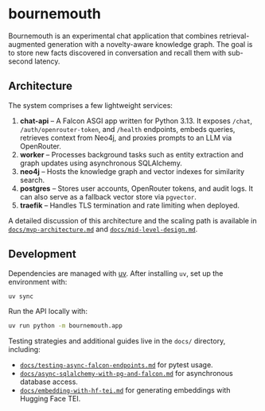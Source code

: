 # bournemouth

Bournemouth is an experimental chat application that combines retrieval-augmented generation with a novelty-aware knowledge graph. The goal is to store new facts discovered in conversation and recall them with sub-second latency.

## Architecture

The system comprises a few lightweight services:

1. **chat-api** – A Falcon ASGI app written for Python 3.13. It exposes `/chat`, `/auth/openrouter-token`, and `/health` endpoints, embeds queries, retrieves context from Neo4j, and proxies prompts to an LLM via OpenRouter.
2. **worker** – Processes background tasks such as entity extraction and graph updates using asynchronous SQLAlchemy.
3. **neo4j** – Hosts the knowledge graph and vector indexes for similarity search.
4. **postgres** – Stores user accounts, OpenRouter tokens, and audit logs. It can also serve as a fallback vector store via `pgvector`.
5. **traefik** – Handles TLS termination and rate limiting when deployed.

A detailed discussion of this architecture and the scaling path is available in [`docs/mvp-architecture.md`](docs/mvp-architecture.md) and [`docs/mid-level-design.md`](docs/mid-level-design.md).

## Development

Dependencies are managed with [uv](https://github.com/astral-sh/uv). After installing `uv`, set up the environment with:

```bash
uv sync
```

Run the API locally with:

```bash
uv run python -m bournemouth.app
```

Testing strategies and additional guides live in the `docs/` directory, including:

- [`docs/testing-async-falcon-endpoints.md`](docs/testing-async-falcon-endpoints.md) for pytest usage.
- [`docs/async-sqlalchemy-with-pg-and-falcon.md`](docs/async-sqlalchemy-with-pg-and-falcon.md) for asynchronous database access.
- [`docs/embedding-with-hf-tei.md`](docs/embedding-with-hf-tei.md) for generating embeddings with Hugging Face TEI.

